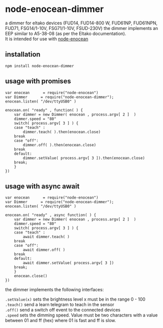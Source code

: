 # node-enocean-dimmer
a dimmer for eltako devices (FUD14, FUD14-800 W, FUD61NP, FUD61NPN, FUD71,
FSG14/1-10V, FSG71/1-10V, FSUD-230V) the dimmer implements an EEP similar to A5-38-08 (as per the Eltako documentation).    
It is intended for use with [node-enocean](https://github.com/Holger-Will/node-enocean)
## installation
`npm install node-enocean-dimmer`
## usage with promises
```
var enocean      = require("node-enocean")
var Dimmer      = require("node-enocean-dimmer");
enocean.listen( "/dev/ttyUSB0" )

enocean.on( "ready" , function( ) {
	var dimmer = new Dimmer( enocean , process.argv[ 2 ]  )
	dimmer.speed = "80"
	switch( process.argv[ 3 ] ) {
	case "teach" :
		dimmer.teach( ).then(enocean.close)
	break
	case "off":
		dimmer.off( ).then(enocean.close)
	break
	default:
		dimmer.setValue( process.argv[ 3 ]).then(enocean.close)
	break;
	}
})
```

## usage with async await

```
var enocean      = require("node-enocean")
var Dimmer      = require("node-enocean-dimmer");
enocean.listen( "/dev/ttyUSB0" )

enocean.on( "ready" , async function( ) {
	var dimmer = new Dimmer( enocean , process.argv[ 2 ]  )
	dimmer.speed = "80"
	switch( process.argv[ 3 ] ) {
	case "teach" :
		await dimmer.teach( )
	break
	case "off":
		await dimmer.off( )
	break
	default:
		await dimmer.setValue( process.argv[ 3 ])
	break;
	}
	enocean.close()
})
```
the dimmer implements the following interfaces:

`.setValue(x)` sets the brightness level x must be in the range 0 - 100    
`.teach()` send a learn telegram to teach in the sensor       
`.off()` send a switch off event to the connected devices   
`.speed` sets the dimming speed. Value must be two characters with a value between 01 and ff (hex) where 01 is fast and ff is slow.
